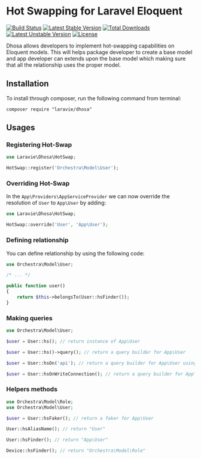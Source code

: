 Hot Swapping for Laravel Eloquent
==============

[![Build Status](https://travis-ci.org/laravie/dhosa.svg?branch=master)](https://travis-ci.org/laravie/dhosa)
[![Latest Stable Version](https://poser.pugx.org/laravie/dhosa/v/stable)](https://packagist.org/packages/laravie/dhosa)
[![Total Downloads](https://poser.pugx.org/laravie/dhosa/downloads)](https://packagist.org/packages/laravie/dhosa)
[![Latest Unstable Version](https://poser.pugx.org/laravie/dhosa/v/unstable)](https://packagist.org/packages/laravie/dhosa)
[![License](https://poser.pugx.org/laravie/dhosa/license)](https://packagist.org/packages/laravie/dhosa)

Dhosa allows developers to implement hot-swapping capabilities on Eloquent models. This will helps package developer to create a base model and app developer can extends upon the base model which making sure that all the relationship uses the proper model.

## Installation

To install through composer, run the following command from terminal:

    composer require "laravie/dhosa"

## Usages

### Registering Hot-Swap

```php
use Laravie\Dhosa\HotSwap;

HotSwap::register('Orchestra\Model\User');
```

### Overriding Hot-Swap

In the `App\Providers\AppServiceProvider` we can now override the resolution of `User` to `App\User` by adding:

```php
use Laravie\Dhosa\HotSwap;

HotSwap::override('User', 'App\User');
```

### Defining relationship

You can define relationship by using the following code:

```php
use Orchestra\Model\User;

/* ... */

public function user() 
{
    return $this->belongsTo(User::hsFinder());
}
```

### Making queries

```php
use Orchestra\Model\User;

$user = User::hs(); // return instance of App\User

$user = User::hs()->query(); // return a query builder for App\User

$user = User::hsOn('api'); // return a query builder for App\User using `api` db connection.

$user = User::hsOnWriteConnection(); // return a query builder for App\User using write PDO connection.
```

### Helpers methods

```php
use Orchestra\Model\Role;
use Orchestra\Model\User;

$user = User::hsFaker(); // return a faker for App\User

User::hsAliasName(); // return "User"

User::hsFinder(); // return "App\User"

Device::hsFinder(); // return "Orchestra\Model\Role"
```
